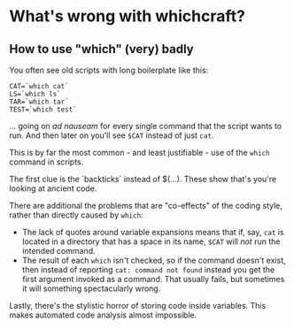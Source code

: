 # What's wrong with whichcraft?

## How to use "which" (very) badly

You often see old scripts with long boilerplate like this:

```lang=sh
CAT=`which cat`
LS=`which ls`
TAR=`which tar`
TEST=`which test`
```
... going on _ad nauseam_ for every single command that the script wants to run. And then later on you'll see `$CAT` instead of just `cat`.

This is by far the most common - and least justifiable - use of the `which` command in scripts.

The first clue is the &#x60;backticks&#x60; instead of $(...). These show that's you're looking at ancient code.

There are additional the problems that are "co-effects" of the coding style, rather than directly caused by `which`:
* The lack of quotes around variable expansions means that if, say, `cat` is located in a directory that has a space in its name, `$CAT` will _not_ run the intended command.
* The result of each `which` isn't checked, so if the command doesn't exist, then instead of reporting `cat: command not found` instead you get the first argument invoked as a command. That usually fails, but sometimes it will something spectacularly wrong.

Lastly, there's the stylistic horror of storing code inside variables.
This makes automated code analysis almost impossible.
